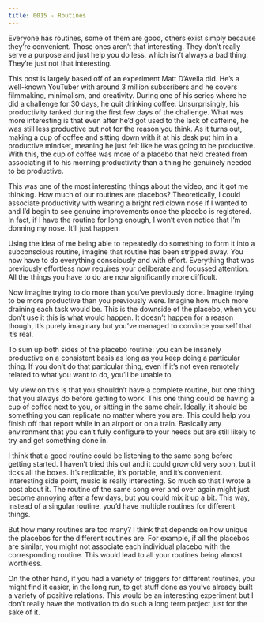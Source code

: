 ```yaml
---
title: 0015 - Routines
---
```


Everyone has routines, some of them are good, others exist simply because they’re convenient. Those ones aren’t that interesting. They don’t really serve a purpose and just help you do less, which isn’t always a bad thing. They’re just not that interesting.

This post is largely based off of an experiment Matt D’Avella did. He’s a well-known YouTuber with around 3 million subscribers and he covers filmmaking, minimalism, and creativity. During one of his series where he did a challenge for 30 days, he quit drinking coffee. Unsurprisingly, his productivity tanked during the first few days of the challenge. What was more interesting is that even after he’d got used to the lack of caffeine, he was still less productive but not for the reason you think. As it turns out, making a cup of coffee and sitting down with it at his desk put him in a productive mindset, meaning he just felt like he was going to be productive. With this, the cup of coffee was more of a placebo that he’d created from associating it to his morning productivity than a thing he genuinely needed to be productive.

This was one of the most interesting things about the video, and it got me thinking. How much of our routines are placebos? Theoretically, I could associate productivity with wearing a bright red clown nose if I wanted to and I’d begin to see genuine improvements once the placebo is registered. In fact, if I have the routine for long enough, I won’t even notice that I’m donning my nose. It’ll just happen.

Using the idea of me being able to repeatedly do something to form it into a subconscious routine, imagine that routine has been stripped away. You now have to do everything consciously and with effort. Everything that was previously effortless now requires your deliberate and focussed attention. All the things you have to do are now significantly more difficult.

Now imagine trying to do more than you’ve previously done. Imagine trying to be more productive than you previously were. Imagine how much more draining each task would be. This is the downside of the placebo, when you don’t use it this is what would happen. It doesn’t happen for a reason though, it’s purely imaginary but you’ve managed to convince yourself that it’s real.

To sum up both sides of the placebo routine: you can be insanely productive on a consistent basis as long as you keep doing a particular thing. If you don’t do that particular thing, even if it’s not even remotely related to what you want to do, you’ll be unable to.

My view on this is that you shouldn’t have a complete routine, but one thing that you always do before getting to work. This one thing could be having a cup of coffee next to you, or sitting in the same chair. Ideally, it should be something you can replicate no matter where you are. This could help you finish off that report while in an airport or on a train. Basically any environment that you can’t fully configure to your needs but are still likely to try and get something done in.

I think that a good routine could be listening to the same song before getting started. I haven’t tried this out and it could grow old very soon, but it ticks all the boxes. It’s replicable, it’s portable, and it’s convenient. Interesting side point, music is really interesting. So much so that I wrote a post about it. The routine of the same song over and over again might just become annoying after a few days, but you could mix it up a bit. This way, instead of a singular routine, you’d have multiple routines for different things.

But how many routines are too many? I think that depends on how unique the placebos for the different routines are. For example, if all the placebos are similar, you might not associate each individual placebo with the corresponding routine. This would lead to all your routines being almost worthless.

On the other hand, if you had a variety of triggers for different routines, you might find it easier, in the long run, to get stuff done as you’ve already built a variety of positive relations. This would be an interesting experiment but I don’t really have the motivation to do such a long term project just for the sake of it.